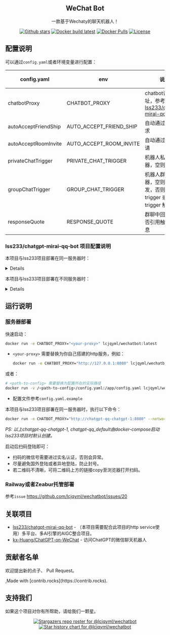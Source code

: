 <p align="center">
  <h2 align="center">WeChat Bot</h2>
  <p align="center">
    一款基于Wechaty的聊天机器人！
    <br/>
  </p>
</p>

<p align="center">
  <a href="https://github.com/lcjqyml/wechatbot/stargazers"><img src="https://img.shields.io/github/stars/lcjqyml/wechatbot?color=E2CDBC&amp;logo=github&amp;style=for-the-badge" alt="Github stars"></a>
  <a href="https://github.com/lcjqyml/wechatbot/actions/workflows/docker-latest.yml"><img src="https://img.shields.io/github/actions/workflow/status/lcjqyml/wechatbot/docker-latest.yml?color=E2CDBC&amp;logo=docker&amp;logoColor=white&amp;style=for-the-badge" alt="Docker build latest"></a>
  <a href="https://hub.docker.com/r/lcjqyml/wechatbot/"><img src="https://img.shields.io/docker/pulls/lcjqyml/wechatbot?color=E2CDBC&amp;logo=docker&amp;logoColor=white&amp;style=for-the-badge" alt="Docker Pulls"></a>
  <a href="./LICENSE"><img src="https://img.shields.io/github/license/lcjqyml/wechatbot?&amp;color=E2CDBC&amp;style=for-the-badge" alt="License"></a>
</p>

## 配置说明

可以通过`config.yaml`或者环境变量进行配置：

| config.yaml | env | 说明 | 必须 | 默认 |
|----------|------|------|------|------|
| chatbotProxy | CHATBOT_PROXY | chatbot请求地址，参考[lss233/chatgpt-mirai-qq-bot][1] | YES | |
| autoAcceptFriendShip | AUTO_ACCEPT_FRIEND_SHIP | 自动通过好友请求 | NO | false | 
| autoAcceptRoomInvite | AUTO_ACCEPT_ROOM_INVITE | 自动通过群聊邀请 | NO | false | 
| privateChatTrigger | PRIVATE_CHAT_TRIGGER | 机器人私聊触发器，空则都触发 | NO | "" | 
| groupChatTrigger | GROUP_CHAT_TRIGGER | 机器人群聊触发器，空则@触发，否则：trigger 或 @bot trigger 触发 | NO | "" | 
| responseQuote | RESPONSE_QUOTE | 群聊中回复时是否引用触发的消息 | NO | false | 

### lss233/chatgpt-mirai-qq-bot 项目配置说明
本项目与lss233项目部署在同一服务器时：
<details>

* 为config.cfg增加以下配置：
    ```toml
    [http]
    host = "0.0.0.0"
    port = 8080
    debug = false
    ```
* cd至docker-compose.yaml目录，重启服务：
    ```bash
    docker-compose restart
    ```
* 查看日志，出现以下日志则表示http服务配置成功：
    ```bash
    docker-compose logs -f
    ```
    ```
    ......
    ... Running on http://0.0.0.0:8080 (CTRL + C to quit)
    ......
    ```
</details>

本项目与lss233项目部署在不同服务器时：
<details>
关键需要开放lss233服务的端口访问，以运行在云服务器为例：

* 为config.cfg增加以下配置：
  ```toml
  [http]
  host = "0.0.0.0"
  port = 8080
  debug = false
  ```
* cd至docker-compose.yaml目录，为docker-compose.yaml增加以下配置：
  ```yaml
  version: '3.4'
  services:
    ...
    chatgpt:
      image: lss233/chatgpt-mirai-qq-bot:browser-version
      ports:
        - "8080:8080"  # 关键是增加这个
      ...
  ```
* 重启服务docker-compose服务。
* 进入云服务商控制台，编辑安全组规则，入站规则增加8080端口。然后可以通过以下命令确认是否配置成功：
  ```bash
  # <server-ip>需要替换为部署机器人bot的服务器IP
  curl -i http://<server-ip>:8080/v1/chat -H 'Content-Type: application/json' -d '{"message":"ping"}'
  ```

</details>

## 运行说明
  
### 服务器部署

快速启动：
```bash
docker run -e CHATBOT_PROXY="<your-proxy>" lcjqyml/wechatbot:latest
```
* `<your-proxy>` 需要替换为你自己搭建的http服务，例如：
    ```bash
    docker run -e CHATBOT_PROXY="http://127.0.0.1:8080" lcjqyml/wechatbot:latest
    ```
或者：
```bash
# <path-to-config> 需要替换为配置所在的实际路径
docker run -v /<path-to-config>/config.yaml:/app/config.yaml lcjqyml/wechatbot:latest
```
* 配置文件参考`config.yaml.example`

本项目与lss233项目部署在同一服务器时，执行以下命令：

```bash
docker run -e CHATBOT_PROXY="http://chatgpt-qq-chatgpt-1:8080" --network chatgpt-qq_default lcjqyml/wechatbot:latest
```
_PS: 以上chatgpt-qq-chatgpt-1, chatgpt-qq_default由docker-compose启动lss233项目时默认创建。_

启动后扫码登陆即可：
* 扫码的微信号需要进过实名认证，否则会异常。
* 尽量避免国外登陆或者异地登陆，防止封号。
* 若二维码不清晰，可将二维码上方的链接copy至浏览器打开扫码。

### Railway或者Zeabur托管部署
  
参考`issue` https://github.com/lcjqyml/wechatbot/issues/20
  
## 关联项目
* [lss233/chatgpt-mirai-qq-bot][1] - （本项目需要配合此项目的http service使用）多平台、多AI引擎的AIGC整合项目。
* [kx-Huang/ChatGPT-on-WeChat](https://github.com/kx-Huang/ChatGPT-on-WeChat) - 访问ChatGPT的微信聊天机器人


## 贡献者名单

欢迎提出新的点子、 Pull Request。  

<a href="https://github.com/lcjqyml/wechatbot/graphs/contributors">
  <img src="https://contrib.rocks/image?repo=lcjqyml/wechatbot"  alt=""/>
</a>
Made with [contrib.rocks](https://contrib.rocks).

## 支持我们

如果这个项目对你有所帮助，请给我们一颗星。

<p align="center">
  <a href="https://github.com/lcjqyml/wechatbot/stargazers">
    <img src="https://reporoster.com/stars/dark/lcjqyml/wechatbot" alt="Stargazers repo roster for @lcjqyml/wechatbot" />
  </a>
  <a href="https://github.com/lcjqyml/wechatbot/stargazers">
    <img src="https://api.star-history.com/svg?repos=lcjqyml/wechatbot&type=Date" alt="Star history chart for @lcjqyml/wechatbot"/>
  </a>
</p>

[1]: https://github.com/lss233/chatgpt-mirai-qq-bot
